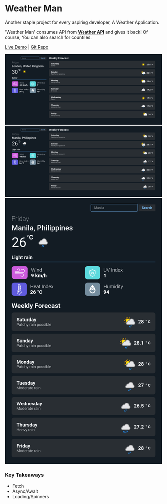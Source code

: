 # Weather Man

Another staple project for every aspiring developer, A Weather Application.

'Weather Man' consumes API from **[Weather API](https://www.weatherapi.com/)** and gives it back! Of course, You can also search for countries. 

[Live Demo](https://heyitslauu.github.io/weatherman/) |
[Git Repo](hhttps://github.com/heyitslauu/weatherman)


![Demo Image](assets/img3.png)
![Demo Image](assets/img1.png)
![Demo Image](assets/img2.png)

### **Key Takeaways**
- Fetch
- Async/Await
- Loading/Spinners